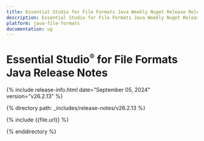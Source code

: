 ```yaml
---
title: Essential Studio for File Formats Java Weekly Nuget Release Release Notes  
description: Essential Studio for File Formats Java Weekly Nuget Release Release Notes  
platform: java-file-formats
documentation: ug
---
```


# Essential Studio<sup style="font-size:70%">&reg;</sup>  for File Formats Java Release Notes  

{% include release-info.html date="September 05, 2024"  version="v26.2.13" %} 

{% directory path: _includes/release-notes/v26.2.13 %}

{% include {{file.url}} %}

{% enddirectory %}
